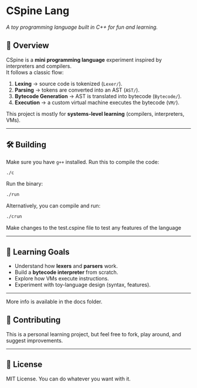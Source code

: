 # CSpine Lang

_A toy programming language built in C++ for fun and learning._

## 🚀 Overview

CSpine is a **mini programming language** experiment inspired by interpreters and compilers.  
It follows a classic flow:

1. **Lexing** → source code is tokenized (`Lexer/`).
2. **Parsing** → tokens are converted into an AST (`AST/`).
3. **Bytecode Generation** → AST is translated into bytecode (`Bytecode/`).
4. **Execution** → a custom virtual machine executes the bytecode (`VM/`).

This project is mostly for **systems-level learning** (compilers, interpreters, VMs).

---

## 🛠️ Building

Make sure you have `g++` installed. Run this to compile the code:

```bash
./c
```

Run the binary:

```bash
./run
```

Alternatively, you can compile and run:

```bash
./crun
```

Make changes to the test.cspine file to test any features of the language

---

## 🧠 Learning Goals

- Understand how **lexers** and **parsers** work.
- Build a **bytecode interpreter** from scratch.
- Explore how VMs execute instructions.
- Experiment with toy-language design (syntax, features).

---

More info is available in the docs folder.

## 🤝 Contributing

This is a personal learning project, but feel free to fork, play around, and suggest improvements.

---

## 📜 License

MIT License. You can do whatever you want with it.
